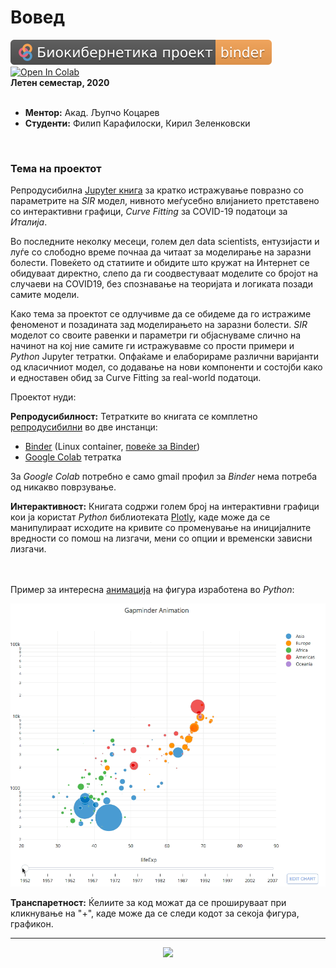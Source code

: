 # Вовед

[![Binder](https://github.com/zelenkastiot/binder_badges/blob/master/badges/covid19book-badge.svg)](https://mybinder.org/v2/gh/zelenkastiot/COVID-19_book/master?urlpath=lab/tree/content/)
[![Open In Colab](https://colab.research.google.com/assets/colab-badge.svg)](https://colab.research.google.com/drive/1CiiyvS2x_6rDYZqDF9ioTrFKxT7b5QRz?usp=sharing%2Fgithub%2Fzelenkastiot%2FCOVID-19_book%2Fblob%2Fmaster%2Fcontent%2F02_codingSIR%2F2_scenario.ipynb)
<br> **Летен семестар, 2020** <br> <br>
- **Ментор:** Акад. Љупчо Коцарев <br> 
- **Студенти:** Филип Карафилоски, Кирил Зеленковски <br>
<br>

### Тема на проектот
Репродусибилна [Jupyter книга](https://jupyterbook.org/intro.html) за кратко истражување повразно со параметрите на *SIR* модел, нивното меѓусебно влијанието претставено со интерактивни графици, *Curve Fitting* за COVID-19 податоци за *Италија*.

Во последните неколку месеци, голем дел data scientists, ентузијасти и луѓе со слободно време почнаа 
да читаат за моделирање на заразни болести. Повеќето од статиите и обидите што кружат на Интернет се 
обидуваат директно, слепо да ги соодвестуваат моделите со бројот на случаеви на COVID19, без спознавање 
на теоријата и логиката позади самите модели. 

Како тема за проектот се одлучивме да се обидеме да го истражиме феноменот и позадината зад моделирањето 
на заразни болести. *SIR* моделот со своите равенки и параметри ги објаснуваме слично на начинот на кој ние
самите ги истражувавме со прости примери и *Python* Jupyter тетратки. Опфаќаме и елаборираме различни варијанти од 
класичниот модел, со додавање на нови компоненти и состојби како и едноставен обид за Curve Fitting за real-world податоци.

Проектот нуди: <br>

**Репродусибилност:** Тетратките во книгата се комплетно <u>репродусибилни</u> во две инстанци: 
- [Binder](https://gist.github.com/zelenkastiot/ca6f8dc92d1a9722a6e73dfb9ecd3265) (Linux container, [повеќе за Binder](https://blog.jupyter.org/mybinder-org-serves-two-million-launches-7543ae498a2a#:~:text=What%20is%20mybinder.org%3F,a%20collection%20of%20interactive%20notebooks.&text=All%20they%20have%20to%20do,without%20having%20to%20install%20anything.)) 
- [Google Colab](https://medium.com/deep-learning-turkey/google-colab-free-gpu-tutorial-e113627b9f5d#:~:text=What%20is%20Google%20Colab%3F,TensorFlow%2C%20PyTorch%2C%20and%20OpenCV.) тетратка

За *Google Colab* потребно е само gmail профил за *Binder* нема потреба од никакво поврзување. 


**Интерактивност:** Книгата содржи голем број на интерактивни графици кои ја користат *Python* библиотеката [Plotly](https://plotly.com/), каде може да се манипулираат исходите на кривите со променување на иницијалните вредности со помош на лизгачи, 
мени со опции и временски зависни лизгачи. 

<br> <br>
Пример за интересна <a href="https://plotly.com/chart-studio-help/create-animations/">анимација</a> на фигура изработена во *Python*: 


![life expectancy](GIF1.gif)


**Транспаретност:** Ќелиите за код можат да се прошируваат при кликнување на "+", каде може да се следи кодот за секоја фигура, графикон. 



<hr>
<p align="center">
<img src="https://github.com/zelenkastiot/images/blob/master/image_thumb-15.png" style="width:20px;"></img> <br>
</p>
